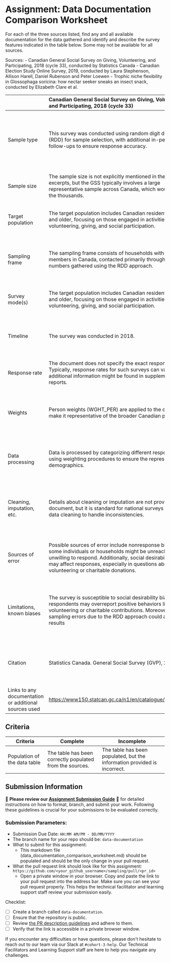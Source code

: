 # Assignment: Data Documentation Comparison Worksheet

For each of the three sources listed, find any and all available documentation for the data gathered and identify and describe the survey features indicated in the table below. Some may not be available for all sources.

Sources: - Canadian General Social Survey on Giving, Volunteering, and Participating, 2018 (cycle 33), conducted by Statistics Canada - Canadian Election Study Online Survey, 2019, conducted by Laura Stephenson, Allison Harell, Daniel Rubenson and Peter Loewen - Trophic niche flexibility in Glossophaga soricina: how nectar seeker sneaks an insect snack, conducted by Elizabeth Clare et al.

|                                                       | Canadian General Social Survey on Giving, Volunteering, and Participating, 2018 (cycle 33) | Canadian Election Study Online Survey, 2019 | Trophic niche flexibility in Glossophaga soricina: how nectar seeker sneaks an insect snack |
|----------------|:--------------------|----------------|---------------------|
| Sample type                                           |This survey was conducted using random digit dialing (RDD) for sample selection, with additional in-person follow-ups to ensure response accuracy.                                                                                            |The CES used a panel survey approach, consisting of a two-wave panel: a Campaign Period Survey (CPS) and a Post-Election Survey (PES). Respondents were selected using an online panel provided by Qualtrics, which was designed to be representative of the Canadian population.                                             | This study utilized observational data, supplemented by behavioral experiments on bats in both natural and controlled environments.                                                                                       |
| Sample size                                           |The sample size is not explicitly mentioned in the document excerpts, but the GSS typically involves a large representative sample across Canada, which would be in the thousands.                                                                                            |The Campaign Period Survey (CPS) involved 37,822 respondents, while the Post-Election Survey (PES) re-contacted 10,340 respondents from the CPS.                                             |A total of 112 Glossophaga soricina bats were captured during the study, with 38 faecal samples analyzed for dietary assessment.                                                                                      |
| Target population                                     |The target population includes Canadian residents aged 15 and older, focusing on those engaged in activities like volunteering, giving, and social participation.                                                                                             |The target population includes Canadian citizens and permanent residents aged 18 or older, representing adults eligible to vote in Canadian federal elections.                                            | The target species is Glossophaga soricina, a nectar-feeding bat that also consumes fruits and insects.                                                                                            |
| Sampling frame                                        |The sampling frame consists of households with eligible members in Canada, contacted primarily through telephone numbers gathered using the RDD approach.                                                                                            |The sampling frame was composed of Canadian residents, and respondents were recruited via Qualtrics' panel. The sample was stratified by region, gender, and age to ensure a balanced representation of the Canadian population.                                             |The bats were captured using mist nets in the Area de Conservación Guanacaste, Costa Rica, during specific months in 2009.                                                                                          |
| Survey mode(s)                                        |The target population includes Canadian residents aged 15 and older, focusing on those engaged in activities like volunteering, giving, and social participation.                                                                                             |The data was collected through an online survey administered via Qualtrics. Surveys were conducted in both English and French, ensuring accessibility to a broader audience.                                             |The study included field surveys for capturing bats, as well as behavioral experiments conducted on a captive colony to assess feeding habits.                                                                                             |
| Timeline                                              |The survey was conducted in 2018.                                                                                            |The Campaign Period Survey (CPS) took place from September 13th to October 21st, 2019, and the Post-Election Survey (PES) was conducted from October 24th to November 11th, 2019.                                             |Data collection spanned 7 weeks, from late May to early July 2009.                                                                                   |
| Response rate                                         |The document does not specify the exact response rate. Typically, response rates for such surveys can vary, and additional information might be found in supplementary reports.                                                                                            |The response rate for the follow-up PES was aimed at 50%, but was not always met. Specific response rates for the overall sample are not explicitly provided in the documents.                                             |66% of the captured bats provided faecal samples that were solid enough to analyze for dietary content.                                                                                           |
| Weights                                               |Person weights (WGHT_PER) are applied to the dataset to make it representative of the broader Canadian population.                                                                                            |The survey dataset includes weight variables to ensure that the sample is representative of the Canadian population. Weights were generated using an iterative raking process, considering province, gender, age, and education level.                                             |No information on weighting of data was provided, as this was not a survey-based dataset.                                                                                            |
| Data processing                                       |Data is processed by categorizing different responses and using weighting procedures to ensure the representation of demographics.                                                                                            |The dataset underwent extensive data cleaning to remove incomplete, ineligible, and duplicate responses. Quality checks were implemented to flag inattentive respondents and identify duplicates based on IP addresses and demographic matches.                                             |DNA barcoding was utilized to identify insect fragments in the diet, and acoustic and behavioral techniques were used to understand insect capture mechanisms.                                                                                        |
| Cleaning, imputation, etc.                            |Details about cleaning or imputation are not provided in the document, but it is standard for national surveys to undergo data cleaning to handle inconsistencies.                                                                                            |Respondents flagged as speeders (those completing the survey too quickly), straightliners (those giving identical responses across grid questions), and duplicates were removed. Inattentive respondents were flagged but kept if their responses were deemed potentially useful.                                             |Manual alignment of DNA sequences was performed during analysis. Behavioral data involved synchronizing video and audio recordings for detailed examination of feeding actions.                                                                                            |
| Sources of error                                      |Possible sources of error include nonresponse bias, as some individuals or households might be unreachable or unwilling to respond. Additionally, social desirability bias may affect responses, especially in questions about volunteering or charitable donations.                                                                                            |Sources of error may include sampling biases, particularly for regions with limited panel availability. Self-selection bias is inherent in online surveys, as well as possible inaccuracies in respondents’ reporting of their opinions and demographics.                                             |A limited reference database for insects prevented complete species identification, and some insects could only be partially matched.                                                                                       |
| Limitations, known biases                             |The survey is susceptible to social desirability bias, where respondents may overreport positive behaviors like volunteering or charitable contributions. Moreover, sampling errors due to the RDD approach could also affect results                                                                                            | The survey may suffer from response biases due to the online nature of data collection. Self-selection bias may also be present, as respondents choose to participate voluntarily. Additionally, sampling limitations in certain regions, particularly in the territories, affect the representativeness of those areas.                                             |The study had biases due to a limited reference database, making it difficult to identify all insect species consumed. Additionally, not all bats produced faecal samples, which may have underrepresented insect consumption.                                                                                             |
| Citation                                              |Statistics Canada. General Social Survey (GVP), 2018.                                                                                            |Stephenson, Laura B.; Harell, Allison; Rubenson, Daniel; Loewen, Peter John, 2020, “2019 Canadian Election Study (CES) - Online Survey”, https://doi.org/10.7910/DVN/DUS88V, Harvard Dataverse, V1​(CES 19 Dictionary Codin…).                                             |E. L. Clare et al. (2014). Trophic niche flexibility in Glossophaga soricina: How a nectar seeker sneaks an insect snack. Functional Ecology, 28, 632-641. doi: 10.1111/1365-2435.12192​(Functional Ecology - 20…).                                                                                    |
| Links to any documentation or additional sources used |https://www150.statcan.gc.ca/n1/en/catalogue/45250011                                                                                            |http://www.ces-eec.ca/2019-canadian-election-study/                                             |https://besjournals.onlinelibrary.wiley.com/doi/full/10.1111/1365-2435.12192                                                                                 |

## Criteria

|Criteria|Complete|Incomplete|
|--------|----|----|
|Population of the data table|The table has been correctly populated from the sources.|The table has been populated, but the information provided is incorrect.|

## Submission Information

🚨 **Please review our [Assignment Submission Guide](https://github.com/UofT-DSI/onboarding/blob/main/onboarding_documents/submissions.md)** 🚨 for detailed instructions on how to format, branch, and submit your work. Following these guidelines is crucial for your submissions to be evaluated correctly.

### Submission Parameters:
* Submission Due Date: `HH:MM AM/PM - DD/MM/YYYY`
* The branch name for your repo should be: `data-documentation`
* What to submit for this assignment:
     * This markdown file (data_documentation_comparison_worksheet.md) should be populated and should be the only change in your pull request.
* What the pull request link should look like for this assignment: `https://github.com/<your_github_username>/sampling/pull/<pr_id>`
     * Open a private window in your browser. Copy and paste the link to your pull request into the address bar. Make sure you can see your pull request properly. This helps the technical facilitator and learning support staff review your submission easily.

Checklist:
- [ ] Create a branch called `data-documentation`.
- [ ] Ensure that the repository is public.
- [ ] Review [the PR description guidelines](https://github.com/UofT-DSI/onboarding/blob/main/onboarding_documents/submissions.md#guidelines-for-pull-request-descriptions) and adhere to them.
- [ ] Verify that the link is accessible in a private browser window.

If you encounter any difficulties or have questions, please don't hesitate to reach out to our team via our Slack at `#cohort-3-help`. Our Technical Facilitators and Learning Support staff are here to help you navigate any challenges.

